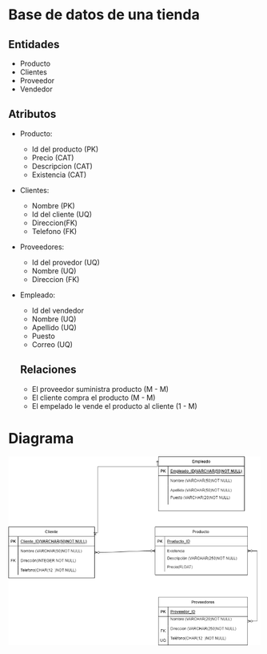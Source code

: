 # Base de datos de una tienda 
## Entidades 
- Producto 
- Clientes 
- Proveedor 
- Vendedor
## Atributos 
- Producto: 
  - Id del producto (PK)
  - Precio (CAT)
  -  Descripcion (CAT)
  - Existencia (CAT)
- Clientes: 
  - Nombre (PK)
  - Id del cliente (UQ)
  - Direccion(FK)
  - Telefono (FK)
 - Proveedores:
     - Id del provedor (UQ)
     - Nombre (UQ)
     - Direccion (FK)
  - Empleado:
    - Id del vendedor 
    - Nombre (UQ)
    - Apellido (UQ)
    - Puesto
    - Correo (UQ)

     ## Relaciones
     - El proveedor suministra producto (M - M)
     - El cliente compra el producto (M - M)
      - El empelado le vende el producto al cliente (1 - M)
# Diagrama
![Image text](/Img/diagrama.png)


